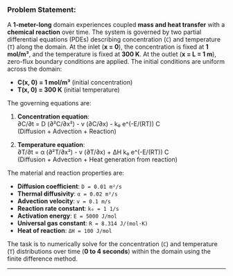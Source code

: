 
### Problem Statement:

A **1-meter-long** domain experiences coupled **mass and heat transfer** with a **chemical reaction** over time. The system is governed by two partial differential equations (PDEs) describing concentration (`C`) and temperature (`T`) along the domain. At the inlet (**x = 0**), the concentration is fixed at **1 mol/m³**, and the temperature is fixed at **300 K**. At the outlet (**x = L = 1 m**), zero-flux boundary conditions are applied. The initial conditions are uniform across the domain:

- **C(x, 0) = 1 mol/m³** (initial concentration)
- **T(x, 0) = 300 K** (initial temperature)

The governing equations are:

1. **Concentration equation**:  
   ∂C/∂t = D (∂²C/∂x²) - v (∂C/∂x) - k₀ e^(-E/(RT)) C  
   (Diffusion + Advection + Reaction)

2. **Temperature equation**:  
   ∂T/∂t = α (∂²T/∂x²) - v (∂T/∂x) + ΔH k₀ e^(-E/(RT)) C  
   (Diffusion + Advection + Heat generation from reaction)

The material and reaction properties are:

- **Diffusion coefficient**: `D = 0.01 m²/s`
- **Thermal diffusivity**: `α = 0.02 m²/s`
- **Advection velocity**: `v = 0.1 m/s`
- **Reaction rate constant**: `k₀ = 1 1/s`
- **Activation energy**: `E = 5000 J/mol`
- **Universal gas constant**: `R = 8.314 J/(mol·K)`
- **Heat of reaction**: `ΔH = 100 J/mol`

The task is to numerically solve for the concentration (`C`) and temperature (`T`) distributions over time (**0 to 4 seconds**) within the domain using the finite difference method.

---
